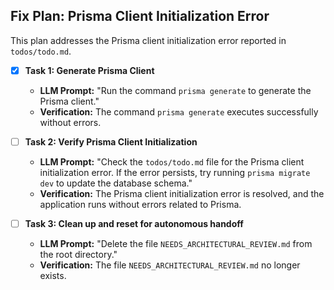 ## Fix Plan: Prisma Client Initialization Error

This plan addresses the Prisma client initialization error reported in `todos/todo.md`.

- [x] **Task 1: Generate Prisma Client**
    - **LLM Prompt:** "Run the command `prisma generate` to generate the Prisma client."
    - **Verification:** The command `prisma generate` executes successfully without errors.

- [ ] **Task 2: Verify Prisma Client Initialization**
    - **LLM Prompt:** "Check the `todos/todo.md` file for the Prisma client initialization error. If the error persists, try running `prisma migrate dev` to update the database schema."
    - **Verification:** The Prisma client initialization error is resolved, and the application runs without errors related to Prisma.

- [ ] **Task 3: Clean up and reset for autonomous handoff**
    - **LLM Prompt:** "Delete the file `NEEDS_ARCHITECTURAL_REVIEW.md` from the root directory."
    - **Verification:** The file `NEEDS_ARCHITECTURAL_REVIEW.md` no longer exists.